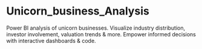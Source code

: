 # Unicorn_business_Analysis
 Power BI analysis of unicorn businesses. Visualize industry distribution, investor involvement, valuation trends &amp; more. Empower informed decisions with interactive dashboards &amp; code.
